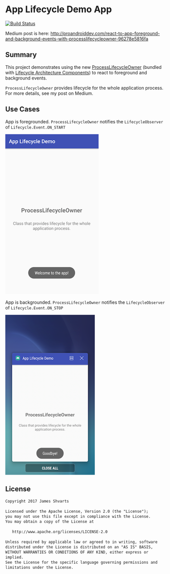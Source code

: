 # App Lifecycle Demo App

[![Build Status](https://travis-ci.org/jshvarts/AppLifecycleDemo.svg?branch=master)](https://travis-ci.org/jshvarts/AppLifecycleDemo)

Medium post is here: http://proandroiddev.com/react-to-app-foreground-and-background-events-with-processlifecycleowner-96278e5816fa

## Summary

This project demonstrates using the new [ProcessLifecycleOwner](https://developer.android.com/reference/android/arch/lifecycle/ProcessLifecycleOwner.html) (bundled with [Lifecycle Architecture Components](https://developer.android.com/topic/libraries/architecture/index.html)) to react to foreground and background events.

`ProcessLifecycleOwner` provides lifecycle for the whole application process. For more details, see my post on Medium.

## Use Cases

App is foregrounded. `ProcessLifecycleOwner` notifies the `LifecycleObserver` of `Lifecycle.Event.ON_START`

![App is coming to foreground](images/foreground.png?raw=true)

App is backgrounded. `ProcessLifecycleOwner` notifies the `LifecycleObserver` of `Lifecycle.Event.ON_STOP`

![App is going to background](images/background.png?raw=true)


## License

    Copyright 2017 James Shvarts

    Licensed under the Apache License, Version 2.0 (the "License");
    you may not use this file except in compliance with the License.
    You may obtain a copy of the License at

       http://www.apache.org/licenses/LICENSE-2.0

    Unless required by applicable law or agreed to in writing, software
    distributed under the License is distributed on an "AS IS" BASIS,
    WITHOUT WARRANTIES OR CONDITIONS OF ANY KIND, either express or implied.
    See the License for the specific language governing permissions and
    limitations under the License.
